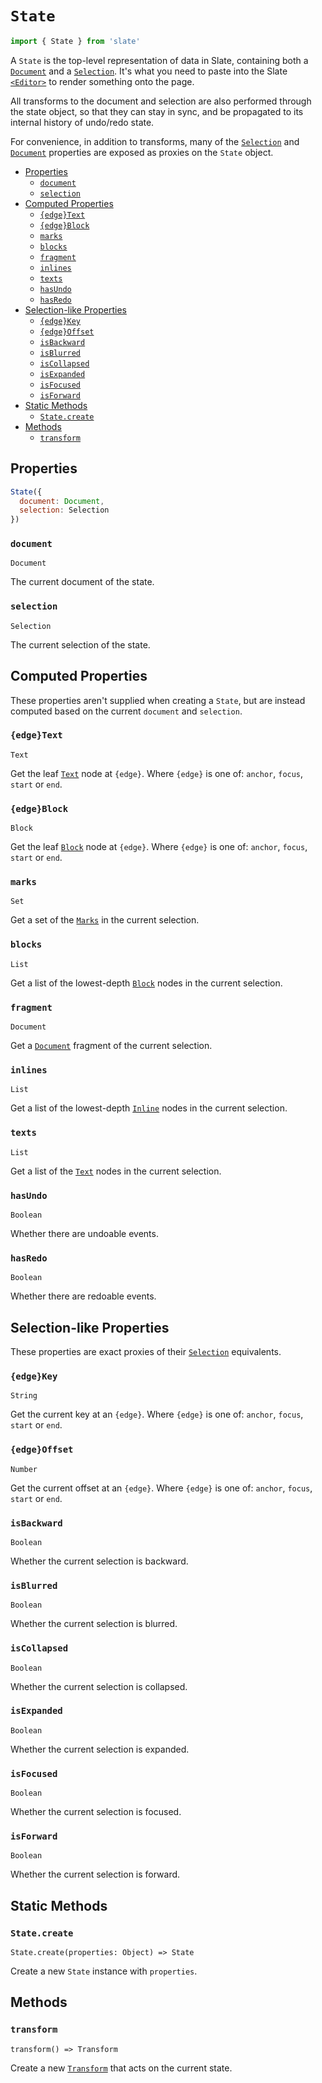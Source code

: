 
# `State`

```js
import { State } from 'slate'
```

A `State` is the top-level representation of data in Slate, containing both a [`Document`](./document.md) and a [`Selection`](./selection.md). It's what you need to paste into the Slate [`<Editor>`](../components/editor.md) to render something onto the page.

All transforms to the document and selection are also performed through the state object, so that they can stay in sync, and be propagated to its internal history of undo/redo state.

For convenience, in addition to transforms, many of the [`Selection`](./selection.md) and [`Document`](./document.md) properties are exposed as proxies on the `State` object.

- [Properties](#properties)
  - [`document`](#document)
  - [`selection`](#selection)
- [Computed Properties](#computed-properties)
  - [`{edge}Text`](#edgetext)
  - [`{edge}Block`](#edgeblock)
  - [`marks`](#marks)
  - [`blocks`](#blocks)
  - [`fragment`](#fragment)
  - [`inlines`](#inlines)
  - [`texts`](#texts)
  - [`hasUndo`](#hasundo)
  - [`hasRedo`](#hasredo)
- [Selection-like Properties](#selection-like-properties)
  - [`{edge}Key`](#edgekey)
  - [`{edge}Offset`](#edgeoffset)
  - [`isBackward`](#isbackward)
  - [`isBlurred`](#isblurred)
  - [`isCollapsed`](#iscollapsed)
  - [`isExpanded`](#isExpanded)
  - [`isFocused`](#isfocused)
  - [`isForward`](#isForward)
- [Static Methods](#static-methods)
  - [`State.create`](#statecreate)
- [Methods](#methods)
  - [`transform`](#transform)


## Properties

```js
State({
  document: Document,
  selection: Selection
})
```

### `document`
`Document`

The current document of the state.

### `selection`
`Selection`

The current selection of the state.


## Computed Properties

These properties aren't supplied when creating a `State`, but are instead computed based on the current `document` and `selection`.

### `{edge}Text`
`Text`

Get the leaf [`Text`](./text.md) node at `{edge}`. Where `{edge}` is one of: `anchor`, `focus`, `start` or `end`.


### `{edge}Block`
`Block`

Get the leaf [`Block`](./block.md) node at `{edge}`. Where `{edge}` is one of: `anchor`, `focus`, `start` or `end`.

### `marks`
`Set`

Get a  set of the [`Marks`](./mark.md) in the current selection.

### `blocks`
`List`

Get a list of the lowest-depth [`Block`](./block.md) nodes in the current selection.

### `fragment`
`Document`

Get a [`Document`](./document.md) fragment of the current selection.

### `inlines`
`List`

Get a list of the lowest-depth [`Inline`](./inline.md) nodes in the current selection.

### `texts`
`List`

Get a list of the [`Text`](./text.md) nodes in the current selection.

### `hasUndo`
`Boolean`

Whether there are undoable events.

### `hasRedo`
`Boolean`

Whether there are redoable events.

## Selection-like Properties

These properties are exact proxies of their [`Selection`](./selection) equivalents.

### `{edge}Key`
`String`

Get the current key at an `{edge}`. Where `{edge}` is one of: `anchor`, `focus`, `start` or `end`.

### `{edge}Offset`
`Number`

Get the current offset at an `{edge}`. Where `{edge}` is one of: `anchor`, `focus`, `start` or `end`.

### `isBackward`
`Boolean`

Whether the current selection is backward.

### `isBlurred`
`Boolean`

Whether the current selection is blurred.

### `isCollapsed`
`Boolean`

Whether the current selection is collapsed.

### `isExpanded`
`Boolean`

Whether the current selection is expanded.

### `isFocused`
`Boolean`

Whether the current selection is focused.

### `isForward`
`Boolean`

Whether the current selection is forward.


## Static Methods

### `State.create`
`State.create(properties: Object) => State`

Create a new `State` instance with `properties`.


## Methods

### `transform`
`transform() => Transform`

Create a new [`Transform`](./transform.md) that acts on the current state.
